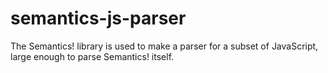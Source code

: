 # semantics-js-parser
The Semantics! library is used to make a parser for a subset of JavaScript, large enough to parse Semantics! itself.
